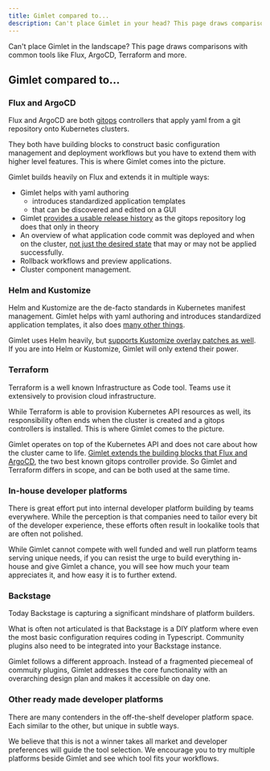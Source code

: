 ```yaml
---
title: Gimlet compared to...
description: Can't place Gimlet in your head? This page draws comparisons with common tools like Flux, ArgoCD, Terraform and more.
---
```


Can't place Gimlet in the landscape? This page draws comparisons with common tools like Flux, ArgoCD, Terraform and more.

## Gimlet compared to...

### Flux and ArgoCD

Flux and ArgoCD are both [gitops](/concepts/the-sane-gitops-guide) controllers that apply yaml from a git repository onto Kubernetes clusters.

They both have building blocks to construct basic configuration management and deployment workflows but you have to extend them with higher level features. This is where Gimlet comes into the picture.

Gimlet builds heavily on Flux and extends it in multiple ways:
- Gimlet helps with yaml authoring
  - introduces standardized application templates
  - that can be discovered and edited on a GUI
- Gimlet [provides a usable release history](/blog/three-problems-with-gitops-as-deployment-history-and-how-we-overcome-them) as the gitops repository log does that only in theory
- An overview of what application code commit was deployed and when on the cluster, [not just the desired state](/blog/how-flux-broke-the-cicd-feedback-loop-and-how-we-pieced-it-back-together) that may or may not be applied successfully.
- Rollback workflows and preview applications.
- Cluster component management.

### Helm and Kustomize

Helm and Kustomize are the de-facto standards in Kubernetes manifest management. Gimlet helps with yaml authoring and introduces standardized application templates, it also does [many other things](#flux-and-argocd).

Gimlet uses Helm heavily, but [supports Kustomize overlay patches as well](/docs/when-helm-is-limiting). If you are into Helm or Kustomize, Gimlet will only extend their power.

### Terraform

Terraform is a well known Infrastructure as Code tool. Teams use it extensively to provision cloud infrastructure.

While Terraform is able to provision Kubernetes API resources as well, its responsibility often ends when the cluster is created and a gitops controllers is installed. This is where Gimlet comes to the picture.

Gimlet operates on top of the Kubernetes API and does not care about how the cluster came to life. [Gimlet extends the building blocks that Flux and ArgoCD](#flux-and-argocd), the two best known gitops controller provide. So Gimlet and Terraform differs in scope, and can be both used at the same time.

### In-house developer platforms

There is great effort put into internal developer platform building by teams everywhere. While the perception is that companies need to tailor every bit of the developer experience, these efforts often result in lookalike tools that are often not polished.

While Gimlet cannot compete with well funded and well run platform teams serving unique needs, if you can resist the urge to build everything in-house and give Gimlet a chance, you will see how much your team appreciates it, and how easy it is to further extend.

### Backstage

Today Backstage is capturing a significant mindshare of platform builders.

What is often not articulated is that Backstage is a DIY platform where even the most basic configuration requires coding in Typescript. Community plugins also need to be integrated into your Backstage instance.

Gimlet follows a different approach. Instead of a fragmented piecemeal of commuity plugins, Gimlet addresses the core functionality with an overarching design plan and makes it accessible on day one. 

### Other ready made developer platforms

There are many contenders in the off-the-shelf developer platform space. Each similar to the other, but unique in subtle ways. 

We believe that this is not a winner takes all market and developer preferences will guide the tool selection. We encourage you to try multiple platforms beside Gimlet and see which tool fits your workflows.
